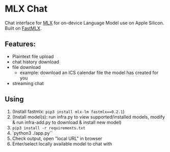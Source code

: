 # MLX Chat

Chat interface for [MLX](https://github.com/ml-explore/mlx) for on-device Language Model use on Apple Silicon.
Built on [FastMLX](https://github.com/Blaizzy/fastmlx).

## Features:
 * Plaintext file upload
 * chat history download
 * file download
   * example: download an ICS calendar file the model has created for you
* streaming chat

## Using
1. (Install fastmlx: `pip3 install mlx-lm fastmlx==0.2.1`)
1. (Install model(s): run infra.py to view supported/installed models, modify & run infra-add.py to download & install new model)
1. `pip3 install -r requirements.txt`
1. `python3 ./app.py``
1. Check output, open "local URL" in browser
1. Enter/select locally available model to chat with